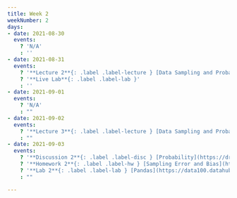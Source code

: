 ```yaml
---
title: Week 2
weekNumber: 2
days:
- date: 2021-08-30
  events:
    ? 'N/A'
    : ''
- date: 2021-08-31
  events:
    ? '**Lecture 2**{: .label .label-lecture } [Data Sampling and Probability I](lecture/lec02)'
    ? '**Live Lab**{: .label .label-lab }'
    : ''
- date: 2021-09-01
  events:
    ? 'N/A'
    : ""
- date: 2021-09-02
  events:
    ? '**Lecture 3**{: .label .label-lecture } [Data Sampling and Probability II](lecture/lec03)'
    : ""
- date: 2021-09-03
  events:
    ? '**Discussion 2**{: .label .label-disc } [Probability](https://drive.google.com/file/d/1HF04-c4XuwL_Zmq1AbdGBSlI1DMHI5Oh/view?usp=sharing) ([solutions](https://drive.google.com/file/d/1C5tlfW2hRxbLhfYx46TFkIRyl8CuB_XO/view))'
    ? '**Homework 2**{: .label .label-hw } [Sampling Error and Bias](https://data100.datahub.berkeley.edu/hub/user-redirect/git-pull?repo=https%3A%2F%2Fgithub.com%2FDS-100%2Ffa21&urlpath=lab%2Ftree%2Ffa21%2Fhw%2Fhw2%2Fhw2.ipynb&branch=main) (due Sept 9)'
    ? '**Lab 2**{: .label .label-lab } [Pandas](https://data100.datahub.berkeley.edu/hub/user-redirect/git-pull?repo=https%3A%2F%2Fgithub.com%2FDS-100%2Ffa21&urlpath=lab%2Ftree%2Ffa21%2Flab%2Flab02&branch=main) (due Sept 7)'
    : ""

---
```

